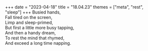 +++
date = "2023-04-18"
title = "18.04.23"
themes = ["meta", "rest", "sleep"]
+++
Busied hands,  
Fall tired on the screen,  
Limp and sleep-primed,  
But first a little more busy tapping,  
And then a handy dream,  
To rest the mind that rhymed,  
And exceed a long time napping.
